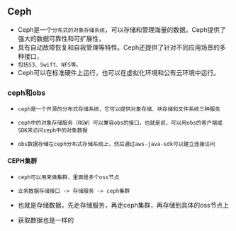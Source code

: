 ## Ceph
* Ceph是一个`分布式的对象存储系统`，可以存储和管理海量的数据。Ceph提供了强大的数据可靠性和可扩展性，
* 具有自动故障恢复和自我管理等特性。Ceph还提供了针对不同应用场景的多种接口，
* `包括S3、Swift、NFS等。`
* Ceph可以在标准硬件上运行，也可以在虚拟化环境和公有云环境中运行。


### ceph和obs
* `ceph是一个开源的分布式存储系统，它可以提供对象存储、块存储和文件系统三种服务`
* `ceph中的对象存储服务（RGW）可以兼容obs的接口，也就是说，可以用obs的客户端或SDK来访问ceph中的对象数据`

* `obs数据存储在ceph分布式存储系统上，然后通过aws-java-sdk可以建立连接访问`


#### CEPH集群
* `ceph可以用来做集群，里面是多个oss节点`
* `业务数据存储接口 -> 存储服务 -> ceph集群`

* 也就是存储数据，先走存储服务，再走ceph集群，再存储到具体的oss节点上
* 获取数据也是一样的














